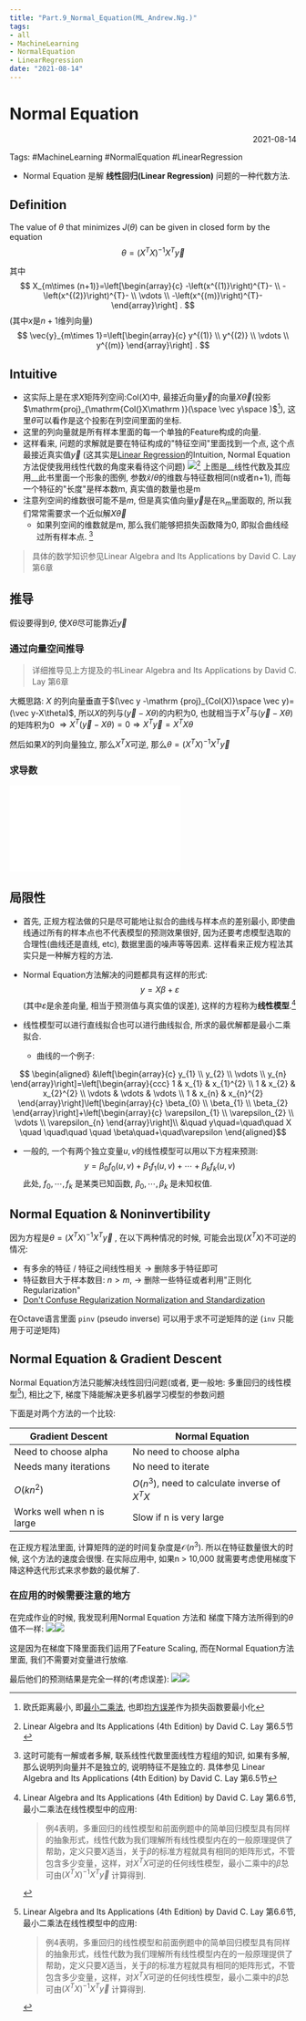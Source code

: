 ```yaml
---
title: "Part.9_Normal_Equation(ML_Andrew.Ng.)"
tags:
- all
- MachineLearning
- NormalEquation
- LinearRegression
date: "2021-08-14"
---
```

# Normal Equation

<div align="right"> 2021-08-14</div>

Tags: #MachineLearning #NormalEquation #LinearRegression 

- Normal Equation 是解 **线性回归(Linear Regression)** 问题的一种代数方法.

## Definition

The value of $\theta$ that minimizes $J(\theta)$ can be given in closed form by the equation
$$
\theta=\left(X^{T} X\right)^{-1} X^{T} \vec{y}
$$

其中
$$
X_{m\times (n+1)}=\left[\begin{array}{c}
-\left(x^{(1)}\right)^{T}- \\
-\left(x^{(2)}\right)^{T}- \\
\vdots \\
-\left(x^{(m)}\right)^{T}-
\end{array}\right] .
$$
(其中$x$是$n+1$维列向量)
$$
\vec{y}_{m\times 1}=\left[\begin{array}{c}
y^{(1)} \\
y^{(2)} \\
\vdots \\
y^{(m)}
\end{array}\right] .
$$

## Intuitive
- 这实际上是在求$X$矩阵列空间:$\mathrm{Col}(X)$中, 最接近向量$\vec{y}$的向量$X\vec\theta$(投影$\mathrm{proj}_{\mathrm{Col(}X\mathrm )}(\space \vec y\space )$[^3]), 这里$\theta$可以看作是这个投影在列空间里面的坐标.
- 这里的列向量就是所有样本里面的每一个单独的Feature构成的向量.
- 这样看来, 问题的求解就是要在特征构成的"特征空间"里面找到一个点, 这个点最接近真实值$\vec y$ (这其实是[Linear Regression](notes/2021/2021.8/Part.3_Linear_Regression(ML_Andrew.Ng.).md)的Intuition, Normal Equation方法促使我用线性代数的角度来看待这个问题)
![](notes/2021/2021.7/assets/img_2022-10-15-18.png)[^2]
上图是__线性代数及其应用__此书里面一个形象的图例, 参数$\hat x / \theta$的维数与特征数相同(n或者n+1), 而每一个特征的"长度"是样本数m, 真实值的数量也是m
- 注意列空间的维数很可能不是$m$, 但是真实值向量$\vec y$是在$\mathbb R_m$里面取的, 所以我们常常需要求一个近似解$X\vec\theta$
	- 如果列空间的维数就是m, 那么我们能够把损失函数降为0, 即拟合曲线经过所有样本点. [^4]

> 具体的数学知识参见Linear Algebra and Its Applications by David C. Lay 第6章

## 推导
假设要得到$\theta$, 使$X\theta$尽可能靠近$\vec y$
### 通过向量空间推导
> 详细推导见上方提及的书Linear Algebra and Its Applications by David C. Lay 第6章

大概思路:
$X$ 的列向量垂直于$(\vec y -\mathrm {proj}_{Col(X)}\space \vec y)=(\vec y-X\theta)$, 所以$X$的列与$(\vec y-X\theta)$的内积为0, 也就相当于$X^T$与$(\vec y-X\theta)$的矩阵积为0 $\Rightarrow X^T(\vec y-X\theta)=0 \Rightarrow X^T\vec y=X^TX\theta$

然后如果$X$的列向量独立, 那么$X^TX$可逆, 那么$\theta=(X^TX)^{-1}X^T\vec y$

### 求导数
![Normal_Equation_Proof_2_Matrix_Method](notes/2021/2021.8/Normal_Equation_Proof_2_Matrix_Method.md)


## 局限性
- 首先, 正规方程法做的只是尽可能地让拟合的曲线与样本点的差别最小, 即使曲线通过所有的样本点也不代表模型的预测效果很好, 因为还要考虑模型选取的合理性(曲线还是直线, etc), 数据里面的噪声等等因素. 这样看来正规方程法其实只是一种解方程的方法.

- Normal Equation方法解决的问题都具有这样的形式: $$y=X\beta+\varepsilon$$(其中$\varepsilon$是余差向量, 相当于预测值与真实值的误差), 这样的方程称为**线性模型**.[^1] 

- 线性模型可以进行直线拟合也可以进行曲线拟合, 所求的最优解都是最小二乘拟合.
	- 曲线的一个例子:

$$	\begin{aligned}
&\left[\begin{array}{c}
y_{1} \\
y_{2} \\
\vdots \\
y_{n}
\end{array}\right]=\left[\begin{array}{ccc}
1 & x_{1} & x_{1}^{2} \\
1 & x_{2} & x_{2}^{2} \\
\vdots & \vdots & \vdots \\
1 & x_{n} & x_{n}^{2}
\end{array}\right]\left[\begin{array}{c}
\beta_{0} \\
\beta_{1} \\
\beta_{2}
\end{array}\right]+\left[\begin{array}{c}
\varepsilon_{1} \\
\varepsilon_{2} \\
\vdots \\
\varepsilon_{n}
\end{array}\right]\\
&\quad y\quad=\quad\quad X \quad \quad\quad \quad \beta\quad+\quad\varepsilon
\end{aligned}$$

- 一般的, 一个有两个独立变量$u,v$的线性模型可以用以下方程来预测:
$$
y=\beta_{0} f_{0}(u, v)+\beta_{1} f_{1}(u, v)+\cdots+\beta_{k} f_{k}(u, v)
$$
此处, $f_{0}, \cdots, f_{k}$ 是某类已知函数, $\beta_{0}, \cdots, \beta_{k}$ 是未知权值.

## Normal Equation & Noninvertibility
因为方程是$\theta=\left(X^{T} X\right)^{-1} X^{T} \vec{y}$ , 在以下两种情况的时候, 可能会出现$(X^{T} X)$不可逆的情况:
- 有多余的特征 / 特征之间线性相关 $\rightarrow$ 删除多于特征即可
- 特征数目大于样本数目: $n>m$, $\rightarrow$ 删除一些特征或者利用"正则化Regularization"
- [Don't Confuse Regularization Normalization and Standardization](notes/2021/2021.8/Part.7_Feature_Scaling(ML_Andrew.Ng.).md#Don't%20Confuse%20Regularization%20Normalization%20Standardization)

在Octave语言里面 `pinv` (pseudo inverse) 可以用于求不可逆矩阵的逆 (`inv` 只能用于可逆矩阵)

## Normal Equation & Gradient Descent

Normal Equation方法只能解决线性回归问题(或者, 更一般地: 多重回归的线性模型[^1]), 相比之下, 梯度下降能解决更多机器学习模型的参数问题

下面是对两个方法的一个比较:

| Gradient Descent     |  Normal Equation    |
| ---- | ---- |
|  Need to choose alpha    |   No need to choose alpha   |
| Needs many iterations     |   No need to iterate   |
| $O(kn^2)$ | $O(n^3)$, need to calculate inverse of $X^TX$ |
| Works well when n is large | Slow if n is very large |


在正规方程法里面, 计算矩阵的逆的时间复杂度是$\mathcal{O}\left(n^{3}\right) .$ 所以在特征数量很大的时候, 这个方法的速度会很慢. 在实际应用中, 如果n > 10,000 就需要考虑使用梯度下降这种迭代形式来求参数的最优解了.

### 在应用的时候需要注意的地方
在完成作业的时候, 我发现利用Normal Equation 方法和 梯度下降方法所得到的$\theta$值不一样:
![](notes/2021/2021.7/assets/Pasted%20image%2020210819132727.png)![](notes/2021/2021.7/assets/Pasted%20image%2020210819132842.png)

这是因为在梯度下降里面我们运用了Feature Scaling, 而在Normal Equation方法里面, 我们不需要对变量进行放缩.

最后他们的预测结果是完全一样的(考虑误差):
![](notes/2021/2021.7/assets/Pasted%20image%2020210819133047.png)![](notes/2021/2021.7/assets/Pasted%20image%2020210819133106.png)


[^1]: Linear Algebra and Its Applications (4th Edition) by David C. Lay 第6.6节, 最小二乘法在线性模型中的应用:

	> 例4表明，多重回归的线性模型和前面例题中的简单回归模型具有同样的抽象形式，线性代数为我们理解所有线性模型内在的一般原理提供了帮助，定义只要$X$适当，关于$β$的标准方程就具有相同的矩阵形式，不管包含多少变量，这样，对$X^TX$可逆的任何线性模型，最小二乘中的$\hat β$总可由$\left(X^{T} X\right)^{-1} X^{T} \vec{y}$ 计算得到.
	
[^2]: Linear Algebra and Its Applications (4th Edition) by David C. Lay 第6.5节
[^3]: 欧氏距离最小, 即[最小二乘法](notes/2021/2021.8/Mean_Squared_Error_均方误差.md#^0a7c67), 也即[均方误差](notes/2021/2021.8/Mean_Squared_Error_均方误差.md)作为损失函数要最小化
[^4]: 这时可能有一解或者多解, 联系线性代数里面线性方程组的知识, 如果有多解, 那么说明列向量并不是独立的, 说明特征不是独立的. 具体参见 Linear Algebra and Its Applications (4th Edition) by David C. Lay 第6.5节